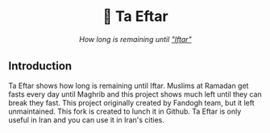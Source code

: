 <h1 align="center"> 🌴 Ta Eftar </h1>

<h6 align="center">How long is remaining until <a href="https://en.wikipedia.org/wiki/Iftar">"Iftar"</a></h6>

## Introduction

Ta Eftar shows how long is remaining until Iftar. Muslims at Ramadan get fasts every day until Maghrib and this project
shows much left until they can break they fast.
This project originally created by Fandogh team, but it left unmaintained. This fork is created to lunch it in Github.
Ta Eftar is only useful in Iran and you can use it in Iran's cities.
